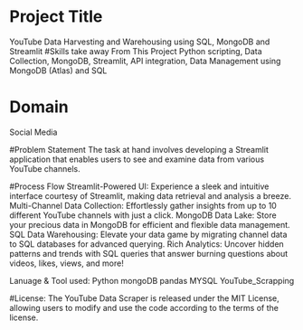 # Project Title
YouTube Data Harvesting and Warehousing using SQL, MongoDB and Streamlit
#Skills take away From This Project
Python scripting, Data Collection, MongoDB, Streamlit, API integration, Data Management using MongoDB (Atlas) and SQL  
# Domain
Social Media

#Problem Statement
The task at hand involves developing a Streamlit application that enables users to see and examine data from various YouTube channels.

#Process Flow
Streamlit-Powered UI: Experience a sleek and intuitive interface courtesy of Streamlit, making data retrieval and analysis a breeze.
Multi-Channel Data Collection: Effortlessly gather insights from up to 10 different YouTube channels with just a click.
MongoDB Data Lake: Store your precious data in MongoDB for efficient and flexible data management.
SQL Data Warehousing: Elevate your data game by migrating channel data to SQL databases for advanced querying.
Rich Analytics: Uncover hidden patterns and trends with SQL queries that answer burning questions about videos, likes, views, and more!

Lanuage & Tool used: Python mongoDB pandas MYSQL
YouTube_Scrapping 

#License:
The YouTube Data Scraper is released under the MIT License, allowing users to modify and use the code according to the terms of the license.
